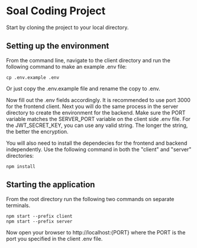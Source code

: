 # Soal Coding Project

Start by cloning the project to your local directory.


## Setting up the environment
From the command line, navigate to the client directory and run the following command to make an example .env file:

```
cp .env.example .env
```
Or just copy the .env.example file and rename the copy to .env.

Now fill out the .env fields accordingly. It is recommended to use port 3000 for the frontend client. Next you will do the same process in the server directory to create the environment for the backend. Make sure the PORT variable matches the SERVER_PORT variable on the client side .env file. For the JWT_SECRET_KEY, you can use any valid string. The longer the string, the better the encryption.

You will also need to install the dependecies for the frontend and backend independently. Use the following command in both the "client" and "server" directories:

```
npm install
```


## Starting the application

From the root directory run the following two commands on separate terminals.

```
npm start --prefix client
npm start --prefix server
```

Now open your browser to http://localhost:{PORT} where the PORT is the port you specified in the client .env file.